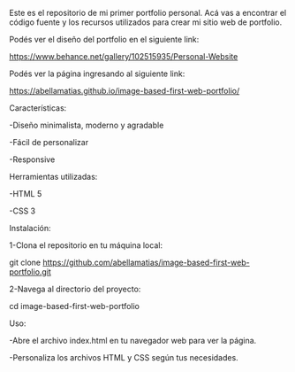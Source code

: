 Este es el repositorio de mi primer portfolio personal. Acá vas a encontrar el código fuente y los recursos utilizados para crear mi sitio web de portfolio.

Podés ver el diseño del portfolio en el siguiente link:

https://www.behance.net/gallery/102515935/Personal-Website

Podés ver la página ingresando al siguiente link:

https://abellamatias.github.io/image-based-first-web-portfolio/

Características:

-Diseño minimalista, moderno y agradable

-Fácil de personalizar

-Responsive

Herramientas utilizadas:

-HTML 5

-CSS 3

Instalación:

1-Clona el repositorio en tu máquina local:

git clone https://github.com/abellamatias/image-based-first-web-portfolio.git

2-Navega al directorio del proyecto:

cd image-based-first-web-portfolio

Uso:

-Abre el archivo index.html en tu navegador web para ver la página.

-Personaliza los archivos HTML y CSS según tus necesidades.
